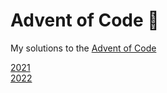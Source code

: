 # Advent of Code 🎄

My solutions to the [Advent of Code](http://adventofcode.com/)

[2021](https://github.com/dellink/advent-of-code/tree/main/2021)\
[2022](https://github.com/dellink/advent-of-code/tree/main/2022)
